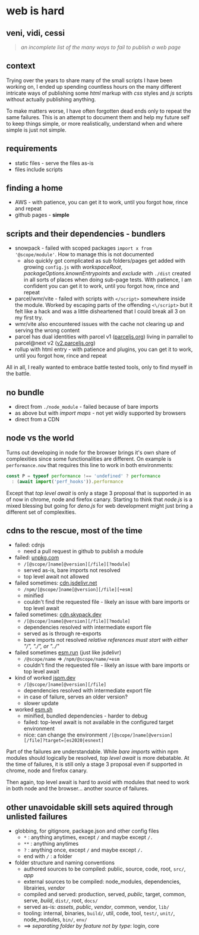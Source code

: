 # web is hard

## veni, vidi, cessi

> *an incomplete list of the many ways to fail to publish a web page*

## context

Trying over the years to share many of the small scripts I have been working on, I ended up spending countless hours on the many different intricate ways of publishing some *html* markup with *css* styles and *js* scripts without actually publishing anything.

To make matters worse, I have often forgotten dead ends only to repeat the same failures.
This is an attempt to document them and help my future self to keep things simple, or more realistically, understand when and where simple is just not simple.

## requirements

* static files - serve the files as-is
* files include scripts

## finding a home

* AWS - with patience, you can get it to work, until you forgot how, rince and repeat
* github pages - **simple**

## scripts and their dependencies - bundlers

* snowpack - failed with scoped packages `import x from '@scope/module'`. How to manage this is not documented
  * also quickly got complicated as sub folders/pages get added with growing `config.js` with *workspaceRoot*, *packageOptions.knownEntrypoints* and *exclude* with `./dist` created in all sorts of places when doing sub-page tests. With patience, I am confident you can get it to work, until you forgot how, rince and repeat
* parcel/wmr/vite - failed with scripts with `</script>` somewhere inside the module. Worked by escaping parts of the offending `<\/script>` but it felt like a hack and was a little disheartened that I could break all 3 on my first try.
* wmr/vite also encountered issues with the cache not clearing up and serving the wrong content
* parcel has dual identities with parcel v1 ([parceljs.org](https://parceljs.org)) living in parrallel to parcel@next v2 ([v2.parceljs.org](https://v2.parceljs.org))
* rollup with html entry - with patience and plugins, you can get it to work, until you forgot how, rince and repeat

All in all, I really wanted to embrace battle tested tools, only to find myself in the battle.

## no bundle

* direct from `./node_module` - failed because of bare imports
* as above but with *import maps* - not yet widly supported by browsers
* direct from a CDN

## node vs the world

Turns out developing in node for the browser brings it's own share of complexities since some functionalities are different.
On example is `performance.now` that requires this line to work in both environments:

```javascript
const P = typeof performance !== 'undefined' ? performance
  : (await import('perf_hooks')).performance
```

Except that *top level await* is only a stage 3 proposal that is supported in as of now in chrome, node and firefox canary.
Starting to think that *node.js* is a mixed blessing but going for *deno.js* for web development might just bring a different set of complexities.

## cdns to the rescue, most of the time

* failed: cdnjs
  * need a pull request in github to publish a module
* failed: [unpkg.com](https://unpkg.com)
  * `/[@scope/]name[@version][/file][?module]`
  * served as-is, bare imports not resolved
  * top level await not allowed
* failed sometimes: [cdn.jsdelivr.net](https://cdn.jsdelivr.net)
  * `/npm/[@scope/]name[@version][/file][+esm]`
  * minified
  * couldn't find the requested file - likely an issue with bare imports or top level await
* failed sometimes: [cdn.skypack.dev](https://cdn.skypack.dev)
  * `/[@scope/]name[@version][/file][?module]`
  * dependencies resolved with intermediate export file
  * served as is through re-exports
  * bare imports not resolved *relative references must start with either "/", "./", or "../"*
* failed sometimes [esm.run](https://esm.run) (just like jsdelivr)
  * `/@scope/name` => `/npm/@scope/name/+esm`
  * couldn't find the requested file - likely an issue with bare imports or top level await
* kind of worked [jspm.dev](https://jspm.dev)
  * `/[@scope/]name[@version][/file]`
  * dependencies resolved with intermediate export file
  * in case of failure, serves an older version?
  * slower update
* worked [esm.sh](https://esm.sh)
  * minified, bundled dependencies - harder to debug
  * failed: top-level await is not available in the configured target environment
  * nice: can change the environment `/[@scope/]name[@version][/file]?target=[es2020|esnext]`

Part of the failures are understandable. While *bare imports* within npm modules should logically be resolved, *top level await* is more debatable. At the time of failures, it is still only a stage 3 proposal even if supported in chrome, node and firefox canary.

Then again, top level await is hard to avoid with modules that need to work in both node and the browser... another source of failures.

## other unavoidable skill sets aquired through unlisted failures

* globbing, for gitignore, package.json and other config files
  * `*` : anything anytimes, except `/` and maybe except `/.`
  * `**` : anything anytimes
  * `?` : anything once, except `/` and maybe except `/.`
  * end with `/` : a folder
* folder structure and naming conventions
  * authored sources to be compiled: public, source, code, root, `src/`, *app*
  * external sources to be compiled: node_modules, dependencies, librairies, *vendor*
  * compiled and served: production, served, *public*, target, common, serve, *build*, `dist/`, root, `docs/`
  * served as-is: *assets*, *public*, *vendor*, common, vendor, `lib/`
  * tooling: internal, binaries, `build/`, util, code, tool, `test/`, `unit/`, node_modules, `bin/`, `env/`
  * ==> *separating folder by feature not by type*: login, core
